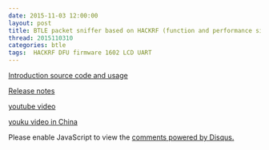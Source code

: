 ```yaml
---
date: 2015-11-03 12:00:00
layout: post
title: BTLE packet sniffer based on HACKRF (function and performance similar to TI's packet sniffer)
thread: 2015110310
categories: btle
tags:  HACKRF DFU firmware 1602 LCD UART
---
```


[Introduction source code and usage](https://github.com/JiaoXianjun/BTLE)

[Release notes](https://github.com/JiaoXianjun/BTLE/releases/tag/v0.1)

[youtube video](https://youtu.be/9LDPhOF2yyw)

[youku video in China](http://v.youku.com/v_show/id_XMTM3NzA0NjgyNA==.html)

<div id="disqus_thread"></div>
<script type="text/javascript">
    /* * * CONFIGURATION VARIABLES: EDIT BEFORE PASTING INTO YOUR WEBPAGE * * */
    var disqus_shortname = 'jiaoxianjun'; // required: replace example with your forum shortname

    /* * * DON'T EDIT BELOW THIS LINE * * */
    (function() {
        var dsq = document.createElement('script'); dsq.type = 'text/javascript'; dsq.async = true;
        dsq.src = '//' + disqus_shortname + '.disqus.com/embed.js';
        (document.getElementsByTagName('head')[0] || document.getElementsByTagName('body')[0]).appendChild(dsq);
    })();
</script>
<noscript>Please enable JavaScript to view the <a href="http://disqus.com/?ref_noscript">comments powered by Disqus.</a></noscript>


<script>
  (function(i,s,o,g,r,a,m){i['GoogleAnalyticsObject']=r;i[r]=i[r]||function(){
  (i[r].q=i[r].q||[]).push(arguments)},i[r].l=1*new Date();a=s.createElement(o),
  m=s.getElementsByTagName(o)[0];a.async=1;a.src=g;m.parentNode.insertBefore(a,m)
  })(window,document,'script','//www.google-analytics.com/analytics.js','ga');

  ga('create', 'UA-56112029-1', 'auto');
  ga('send', 'pageview');

</script>
